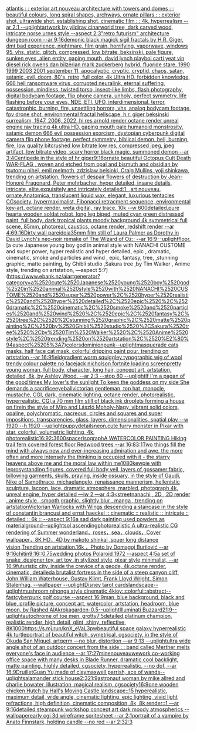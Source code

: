[atlantis : : exterior art nouveau architecture with towers and domes : : beautiful colours, long spiral shapes, archways, ornate pillars : : exterior shot, ultrawide shot, establishing shot, cinematic film : : 4k, hyperrealism --ar 2:1 --uplight](https://www.ebank.nz/aiartgenerator?category=atlantis%2520%3A%2520%3A%2520exterior%2520art%2520nouveau%2520architecture%2520with%2520towers%2520and%2520domes%2520%3A%2520%3A%2520beautiful%2520colours%2C%2520long%2520spiral%2520shapes%2C%2520archways%2C%2520ornate%2520pillars%2520%3A%2520%3A%2520exterior%2520shot%2C%2520ultrawide%2520shot%2C%2520establishing%2520shot%2C%2520cinematic%2520film%2520%3A%2520%3A%25204k%2C%2520hyperrealism%2520--ar%25202%3A1%2520--uplight)[artwork by yildiray cinar](https://www.ebank.nz/aiartgenerator?category=artwork%2520by%2520yildiray%2520cinar)[world tree, dark carved wood, intricate norse urnes style --aspect 2:3](https://www.ebank.nz/aiartgenerator?category=world%2520tree%2C%2520dark%2520carved%2520wood%2C%2520intricate%2520norse%2520urnes%2520style%2520--aspect%25202%3A3)["retro futurism"  architecture dungeon room --ar 9:16](https://www.ebank.nz/aiartgenerator?category=%22retro%2520futurism%22%2520%2520architecture%2520dungeon%2520room%2520--ar%25209%3A16)[demonic black magick sigil fractals by H.R. Giger, dmt bad experience, nightmare, film grain, horrifying, vaporwave, windows 95, vhs, static, glitch, compressed, low bitrate, beksinski, pale figure, sunken eyes, alien entity, gaping mouth, david lynch playboi carti yeat vin diesel rick owens dan bilzerian mark zuckerberg hybrid, fluoride stare, 1990 1999 2003 2001 september 11, apocalyptic, cryptic, cryptid, chaos, satan, satanic, evil, doom, 80's, retro, full color, 4k Ultra HD, forbidden knowledge, 666 hell ransomware virus, corrupted neuralink, eternal suffering, possession, mindless, twisted torso, insect-like limbs, flash photography, digital bodycam footage, flip phone camera, unholy, perfect symmetry, life flashing before your eyes, NDE, ETI, UFO, interdimensional, terror, catastrophic, burning, fire, unsettling horrors, vhs, analog bodycam footage, fpv drone shot, environmental fractal hellscape, h.r. giger beksinski surrealism, 1947, 2006, 2022, hi res arnold render octane render unreal engine ray tracing 4k ultra HD, gaping mouth pale humanoid monstrosity, satanic demon 666 evil possession exorcism, dystopian cyberpunk digital camera flip phone footage, perfect symmetry, biblical demon, hell, burning, fire, low quality bitcrushed low bitrate low res, compressed jpeg, jpeg artifact, low bitrate video, scary horror black magic, summoned demon --ar 3:4](https://www.ebank.nz/aiartgenerator?category=demonic%2520black%2520magick%2520sigil%2520fractals%2520by%2520H.R.%2520Giger%2C%2520dmt%2520bad%2520experience%2C%2520nightmare%2C%2520film%2520grain%2C%2520horrifying%2C%2520vaporwave%2C%2520windows%252095%2C%2520vhs%2C%2520static%2C%2520glitch%2C%2520compressed%2C%2520low%2520bitrate%2C%2520beksinski%2C%2520pale%2520figure%2C%2520sunken%2520eyes%2C%2520alien%2520entity%2C%2520gaping%2520mouth%2C%2520david%2520lynch%2520playboi%2520carti%2520yeat%2520vin%2520diesel%2520rick%2520owens%2520dan%2520bilzerian%2520mark%2520zuckerberg%2520hybrid%2C%2520fluoride%2520stare%2C%25201990%25201999%25202003%25202001%2520september%252011%2C%2520apocalyptic%2C%2520cryptic%2C%2520cryptid%2C%2520chaos%2C%2520satan%2C%2520satanic%2C%2520evil%2C%2520doom%2C%252080%27s%2C%2520retro%2C%2520full%2520color%2C%25204k%2520Ultra%2520HD%2C%2520forbidden%2520knowledge%2C%2520666%2520hell%2520ransomware%2520virus%2C%2520corrupted%2520neuralink%2C%2520eternal%2520suffering%2C%2520possession%2C%2520mindless%2C%2520twisted%2520torso%2C%2520insect-like%2520limbs%2C%2520flash%2520photography%2C%2520digital%2520bodycam%2520footage%2C%2520flip%2520phone%2520camera%2C%2520unholy%2C%2520perfect%2520symmetry%2C%2520life%2520flashing%2520before%2520your%2520eyes%2C%2520NDE%2C%2520ETI%2C%2520UFO%2C%2520interdimensional%2C%2520terror%2C%2520catastrophic%2C%2520burning%2C%2520fire%2C%2520unsettling%2520horrors%2C%2520vhs%2C%2520analog%2520bodycam%2520footage%2C%2520fpv%2520drone%2520shot%2C%2520environmental%2520fractal%2520hellscape%2C%2520h.r.%2520giger%2520beksinski%2520surrealism%2C%25201947%2C%25202006%2C%25202022%2C%2520hi%2520res%2520arnold%2520render%2520octane%2520render%2520unreal%2520engine%2520ray%2520tracing%25204k%2520ultra%2520HD%2C%2520gaping%2520mouth%2520pale%2520humanoid%2520monstrosity%2C%2520satanic%2520demon%2520666%2520evil%2520possession%2520exorcism%2C%2520dystopian%2520cyberpunk%2520digital%2520camera%2520flip%2520phone%2520footage%2C%2520perfect%2520symmetry%2C%2520biblical%2520demon%2C%2520hell%2C%2520burning%2C%2520fire%2C%2520low%2520quality%2520bitcrushed%2520low%2520bitrate%2520low%2520res%2C%2520compressed%2520jpeg%2C%2520jpeg%2520artifact%2C%2520low%2520bitrate%2520video%2C%2520scary%2520horror%2520black%2520magic%2C%2520summoned%2520demon%2520--ar%25203%3A4)[Centipede in the style of hr giger](https://www.ebank.nz/aiartgenerator?category=Centipede%2520in%2520the%2520style%2520of%2520hr%2520giger)[9:16](https://www.ebank.nz/aiartgenerator?category=9%3A16)[ornate beautiful Octopus Cult Death WAR-FLAG , woven and etched from opal and bismuth and obsidian by tsutomu nihei, emil melmoth, zdzislaw belsinki, Craig Mullins, yoji shinkawa, trending on artstation, flowers of despair flowers of destruction by Jean-Honoré Fragonard, Peter mohrbacher, hyper detailed, insane details, intricate, elite,exquisitely and intricately detailed:1  ,art nouveau, ornate,Anatomica, translucent liquid wax, elegant, luxurious tentacles CGsociety, hypermaximalist, Fibonacci retracment sequence, environmental key-art, octane render, weta digital, ray trace, 10k --w 600](https://www.ebank.nz/aiartgenerator?category=ornate%2520beautiful%2520Octopus%2520Cult%2520Death%2520WAR-FLAG%2520%2C%2520woven%2520and%2520etched%2520from%2520opal%2520and%2520bismuth%2520and%2520obsidian%2520by%2520tsutomu%2520nihei%2C%2520emil%2520melmoth%2C%2520zdzislaw%2520belsinki%2C%2520Craig%2520Mullins%2C%2520yoji%2520shinkawa%2C%2520trending%2520on%2520artstation%2C%2520flowers%2520of%2520despair%2520flowers%2520of%2520destruction%2520by%2520Jean-Honor%C3%A9%2520Fragonard%2C%2520Peter%2520mohrbacher%2C%2520hyper%2520detailed%2C%2520insane%2520details%2C%2520intricate%2C%2520elite%2Cexquisitely%2520and%2520intricately%2520detailed%3A1%C2%A0%2520%2Cart%2520nouveau%2C%2520ornate%2CAnatomica%2C%2520translucent%2520liquid%2520wax%2C%2520elegant%2C%2520luxurious%2520tentacles%2520CGsociety%2C%2520hypermaximalist%2C%2520Fibonacci%2520retracment%2520sequence%2C%2520environmental%2520key-art%2C%2520octane%2520render%2C%2520weta%2520digital%2C%2520ray%2520trace%2C%252010k%2520--w%2520600)[detailed,](https://www.ebank.nz/aiartgenerator?category=detailed%2C)[pure heart](https://www.ebank.nz/aiartgenerator?category=pure%2520heart)[a wooden soldat robot, long leg biped, muted cyan green distressed paint, full body, dark tropical plants moody background 4k symmetrical full scene, 85mm, photoreal, caustics, octane render, redshift render --ar 4:6](https://www.ebank.nz/aiartgenerator?category=a%2520wooden%2520soldat%2520robot%2C%2520long%2520leg%2520biped%2C%2520muted%2520cyan%2520green%2520distressed%2520paint%2C%2520full%2520body%2C%2520dark%2520tropical%2520plants%2520moody%2520background%25204k%2520symmetrical%2520full%2520scene%2C%252085mm%2C%2520photoreal%2C%2520caustics%2C%2520octane%2520render%2C%2520redshift%2520render%2520--ar%25204%3A6)[9:16](https://www.ebank.nz/aiartgenerator?category=9%3A16)[Dirty wall pareidoia](https://www.ebank.nz/aiartgenerator?category=Dirty%2520wall%2520pareidoia)[35mm film still of Laura Palmer as Dorothy in David Lynch's neo-noir remake of The Wizard of Oz:: --ar 16:9](https://www.ebank.nz/aiartgenerator?category=35mm%2520film%2520still%2520of%2520Laura%2520Palmer%2520as%2520Dorothy%2520in%2520David%2520Lynch%27s%2520neo-noir%2520remake%2520of%2520The%2520Wizard%2520of%2520Oz%3A%3A%2520--ar%252016%3A9)[--uplight](https://www.ebank.nz/aiartgenerator?category=--uplight)[floor.](https://www.ebank.nz/aiartgenerator?category=floor.)[a cute Japanese young boy god in animal style with NANACHI CUSTOME and super power, hyper realistic and hyper detailed, epic , dramatic, cinematic, smoke and particles and wind , epic, fantasy, tree, ,stunning graphic, matte painting, by Ghibli studio ,Sakura tree ,by Tim Walker , Anime style, trending on artstation, —aspect 5:7](https://www.ebank.nz/aiartgenerator?category=a%2520cute%2520Japanese%2520young%2520boy%2520god%2520in%2520animal%2520style%2520with%2520NANACHI%2520CUSTOME%2520and%2520super%2520power%2C%2520hyper%2520realistic%2520and%2520hyper%2520detailed%2C%2520epic%2520%2C%2520dramatic%2C%2520cinematic%2C%2520smoke%2520and%2520particles%2520and%2520wind%2520%2C%2520epic%2C%2520fantasy%2C%2520tree%2C%2520%2Cstunning%2520graphic%2C%2520matte%2520painting%2C%2520by%2520Ghibli%2520studio%2520%2CSakura%2520tree%2520%2Cby%2520Tim%2520Walker%2520%2C%2520Anime%2520style%2C%2520trending%2520on%2520artstation%2C%2520%E2%80%94aspect%25205%3A7)[colors](https://www.ebank.nz/aiartgenerator?category=colors)[dominionpunk](https://www.ebank.nz/aiartgenerator?category=dominionpunk)[--uplight](https://www.ebank.nz/aiartgenerator?category=--uplight)[masquerade cats masks, half face cat mask, colorful dripping paint pour, trending on artstation --ar 16:9](https://www.ebank.nz/aiartgenerator?category=masquerade%2520cats%2520masks%2C%2520half%2520face%2520cat%2520mask%2C%2520colorful%2520dripping%2520paint%2520pour%2C%2520trending%2520on%2520artstation%2520--ar%252016%3A9)[field](https://www.ebank.nz/aiartgenerator?category=field)[gradient worm squiggley typographic wig of wool trendy colour palette no face](https://www.ebank.nz/aiartgenerator?category=gradient%2520worm%2520squiggley%2520typographic%2520wig%2520of%2520wool%2520trendy%2520colour%2520palette%2520no%2520face)[jack nicholson fortnite loading screen](https://www.ebank.nz/aiartgenerator?category=jack%2520nicholson%2520fortnite%2520loading%2520screen)[pretty young woman, full body, character, long hair, concept art, artstation, detailed, 8k, by Ashley Wood. --ar 2:3 --stop 80 --uplight](https://www.ebank.nz/aiartgenerator?category=pretty%2520young%2520woman%2C%2520full%2520body%2C%2520character%2C%2520long%2520hair%2C%2520concept%2520art%2C%2520artstation%2C%2520detailed%2C%25208k%2C%2520by%2520Ashley%2520Wood.%2520--ar%25202%3A3%2520--stop%252080%2520--uplight)[If I'm a pagan of the good times My lover's the sunlight To keep the goddess on my side She demands a sacrifice](https://www.ebank.nz/aiartgenerator?category=If%2520I%27m%2520a%2520pagan%2520of%2520the%2520good%2520times%2520My%2520lover%27s%2520the%2520sunlight%2520To%2520keep%2520the%2520goddess%2520on%2520my%2520side%2520She%2520demands%2520a%2520sacrifice)[eyeball](https://www.ebank.nz/aiartgenerator?category=eyeball)[victorian gentleman, top hat, monocle, mustache, CGI, dark, cinematic lighting, octane render, photorealistic, hyperrealistic, CGI,](https://www.ebank.nz/aiartgenerator?category=victorian%2520gentleman%2C%2520top%2520hat%2C%2520monocle%2C%2520mustache%2C%2520CGI%2C%2520dark%2C%2520cinematic%2520lighting%2C%2520octane%2520render%2C%2520photorealistic%2C%2520hyperrealistic%2C%2520CGI%2C)[a 70 mm film still of black ink droplets forming a house on fire](https://www.ebank.nz/aiartgenerator?category=a%252070%2520mm%2520film%2520still%2520of%2520black%2520ink%2520droplets%2520forming%2520a%2520house%2520on%2520fire)[in the style of Miro and László Moholy-Nagy, vibrant solid colors, opaline, polychromatic, nacreous, circles and squares and super impositions, transparencies, glass, layers, dimensionalities, spatial play --w 1920 --h 1920 --uplight](https://www.ebank.nz/aiartgenerator?category=in%2520the%2520style%2520of%2520Miro%2520and%2520L%C3%A1szl%C3%B3%2520Moholy-Nagy%2C%2520vibrant%2520solid%2520colors%2C%2520opaline%2C%2520polychromatic%2C%2520nacreous%2C%2520circles%2520and%2520squares%2520and%2520super%2520impositions%2C%2520transparencies%2C%2520glass%2C%2520layers%2C%2520dimensionalities%2C%2520spatial%2520play%2520--w%25201920%2520--h%25201920%2520--uplight)[puppy](https://www.ebank.nz/aiartgenerator?category=puppy)[details](https://www.ebank.nz/aiartgenerator?category=details)[neon,](https://www.ebank.nz/aiartgenerator?category=neon%2C)[cute furry monster in Pixar with star, colorful, volumetric lighting, 4k, photorealistic](https://www.ebank.nz/aiartgenerator?category=cute%2520furry%2520monster%2520in%2520Pixar%2520with%2520star%2C%2520colorful%2C%2520volumetric%2520lighting%2C%25204k%2C%2520photorealistic)[16:9](https://www.ebank.nz/aiartgenerator?category=16%3A9)[2:3](https://www.ebank.nz/aiartgenerator?category=2%3A3)[600](https://www.ebank.nz/aiartgenerator?category=600)[space](https://www.ebank.nz/aiartgenerator?category=space)[risograph](https://www.ebank.nz/aiartgenerator?category=risograph)[A WATERCOLOR PAINTING Hiking trail fern covered forest floor Redwood trees  --ar 16:8](https://www.ebank.nz/aiartgenerator?category=A%2520WATERCOLOR%2520PAINTING%2520Hiking%2520trail%2520fern%2520covered%2520forest%2520floor%2520Redwood%2520trees%2520%2520--ar%252016%3A8)[3:1](https://www.ebank.nz/aiartgenerator?category=3%3A1)[Two things fill the mind with always new and ever-increasing admiration and awe, the more often and more intensely the thinking is occupied with it - the starry heavens above me and the moral law within me](https://www.ebank.nz/aiartgenerator?category=Two%2520things%2520fill%2520the%2520mind%2520with%2520always%2520new%2520and%2520ever-increasing%2520admiration%2520and%2520awe%2C%2520the%2520more%2520often%2520and%2520more%2520intensely%2520the%2520thinking%2520is%2520occupied%2520with%2520it%2520-%2520the%2520starry%2520heavens%2520above%2520me%2520and%2520the%2520moral%2520law%2520within%2520me)[1080](https://www.ebank.nz/aiartgenerator?category=1080)[kewpie with leprosy](https://www.ebank.nz/aiartgenerator?category=kewpie%2520with%2520leprosy)[standing figures, covered full body veil, layers of gossamer fabric, billowing garments, skulls, praying, inside ossuary, in the style of Gaudi, Nike of Samothrace, michaelangelo, renaissance mannerism, hellenistic sculpture, lacoon, lace, dramatic atmosphere, marbled, photograph 4k, unreal engine, hyper detailed —iw 2 —ar 4:3](https://www.ebank.nz/aiartgenerator?category=standing%2520figures%2C%2520covered%2520full%2520body%2520veil%2C%2520layers%2520of%2520gossamer%2520fabric%2C%2520billowing%2520garments%2C%2520skulls%2C%2520praying%2C%2520inside%2520ossuary%2C%2520in%2520the%2520style%2520of%2520Gaudi%2C%2520Nike%2520of%2520Samothrace%2C%2520michaelangelo%2C%2520renaissance%2520mannerism%2C%2520hellenistic%2520sculpture%2C%2520lacoon%2C%2520lace%2C%2520dramatic%2520atmosphere%2C%2520marbled%2C%2520photograph%25204k%2C%2520unreal%2520engine%2C%2520hyper%2520detailed%2520%E2%80%94iw%25202%2520%E2%80%94ar%25204%3A3)[<street](https://www.ebank.nz/aiartgenerator?category=%3Cstreet)[nanachi , 2D  , 2D render , anime style , smooth graphic, slightly blur , manga , trending on artstation](https://www.ebank.nz/aiartgenerator?category=nanachi%2520%2C%25202D%2520%2520%2C%25202D%2520render%2520%2C%2520anime%2520style%2520%2C%2520smooth%2520graphic%2C%2520slightly%2520blur%2520%2C%2520manga%2520%2C%2520trending%2520on%2520artstation)[Victorian Warlocks with Wings descending a staircase in the style of constantin brancusi and ernst haeckel :: cinematic :: realistic :: intricate :: detailed :: 6k :: --aspect 9:16](https://www.ebank.nz/aiartgenerator?category=Victorian%2520Warlocks%2520with%2520Wings%2520descending%2520a%2520staircase%2520in%2520the%2520style%2520of%2520constantin%2520brancusi%2520and%2520ernst%2520haeckel%2520%3A%3A%2520cinematic%2520%3A%3A%2520realistic%2520%3A%3A%2520intricate%2520%3A%3A%2520detailed%2520%3A%3A%25206k%2520%3A%3A%2520--aspect%25209%3A16)[a sad dark painting used powders as material](https://www.ebank.nz/aiartgenerator?category=a%2520sad%2520dark%2520painting%2520used%2520powders%2520as%2520material)[ground](https://www.ebank.nz/aiartgenerator?category=ground)[--uplight](https://www.ebank.nz/aiartgenerator?category=--uplight)[sol ascending](https://www.ebank.nz/aiartgenerator?category=sol%2520ascending)[photorealistic,A ultra-realistic CG rendering of Summer wonderland，roses，sea，clouds，Cover wallpaper，8K HD，4D,by makoto shinkai ,spuer long distance vision,Trending on artstation.16k ，Photo by Domagoj Burilović --ar 9:16](https://www.ebank.nz/aiartgenerator?category=photorealistic%2CA%2520ultra-realistic%2520CG%2520rendering%2520of%2520Summer%2520wonderland%EF%BC%8Croses%EF%BC%8Csea%EF%BC%8Cclouds%EF%BC%8CCover%2520wallpaper%EF%BC%8C8K%2520HD%EF%BC%8C4D%2Cby%2520makoto%2520shinkai%2520%2Cspuer%2520long%2520distance%2520vision%2CTrending%2520on%2520artstation.16k%2520%EF%BC%8CPhoto%2520by%2520Domagoj%2520Burilovi%C4%87%2520--ar%25209%3A16)[chitin](https://www.ebank.nz/aiartgenerator?category=chitin)[9:16](https://www.ebank.nz/aiartgenerator?category=9%3A16)[::0.75](https://www.ebank.nz/aiartgenerator?category=%3A%3A0.75)[wedding photos Polaroid 1972 --aspect 4:5](https://www.ebank.nz/aiartgenerator?category=wedding%2520photos%2520Polaroid%25201972%2520--aspect%25204%3A5)[a set of snake ,designer toy, art toy ,in stylized style, pixar style,minimalist, --ar 16:9](https://www.ebank.nz/aiartgenerator?category=a%2520set%2520of%2520snake%2520%2Cdesigner%2520toy%2C%2520art%2520toy%2520%2Cin%2520stylized%2520style%2C%2520pixar%2520style%2Cminimalist%2C%2520--ar%252016%3A9)[futuristic city, inside the crevice of a geode, 4k,octane render, cinematic, detailed](https://www.ebank.nz/aiartgenerator?category=futuristic%2520city%2C%2520inside%2520the%2520crevice%2520of%2520a%2520geode%2C%25204k%2Coctane%2520render%2C%2520cinematic%2C%2520detailed)[a brutalist fortress in the side of a steep canyon cliff, John William Waterhouse, Gustav Klimt, Frank Lloyd Wright, Simon Stalenhag, --wallpaper --uplight](https://www.ebank.nz/aiartgenerator?category=a%2520brutalist%2520fortress%2520in%2520the%2520side%2520of%2520a%2520steep%2520canyon%2520cliff%2C%2520John%2520William%2520Waterhouse%2C%2520Gustav%2520Klimt%2C%2520Frank%2520Lloyd%2520Wright%2C%2520Simon%2520Stalenhag%2C%2520--wallpaper%2520--uplight)[Disney tarot cards](https://www.ebank.nz/aiartgenerator?category=Disney%2520tarot%2520cards)[landscape](https://www.ebank.nz/aiartgenerator?category=landscape)[--uplight](https://www.ebank.nz/aiartgenerator?category=--uplight)[mushroom nihonga style cinematic  4k](https://www.ebank.nz/aiartgenerator?category=mushroom%2520nihonga%2520style%2520cinematic%2520%25204k)[joy::colorful::abstract](https://www.ebank.nz/aiartgenerator?category=joy%3A%3Acolorful%3A%3Aabstract)[--fast](https://www.ebank.nz/aiartgenerator?category=--fast)[cyberpunk golf course --aspect 16:9](https://www.ebank.nz/aiartgenerator?category=cyberpunk%2520golf%2520course%2520--aspect%252016%3A9)[man, blue background, black and blue, profile picture, concept art, watercolor, artstation, headroom, blue moon, by Rashed AlAkroka](https://www.ebank.nz/aiartgenerator?category=man%2C%2520blue%2520background%2C%2520black%2520and%2520blue%2C%2520profile%2520picture%2C%2520concept%2520art%2C%2520watercolor%2C%2520artstation%2C%2520headroom%2C%2520blue%2520moon%2C%2520by%2520Rashed%2520AlAkroka)[garden](https://www.ebank.nz/aiartgenerator?category=garden)[-0.5](https://www.ebank.nz/aiartgenerator?category=-0.5)[--uplight](https://www.ebank.nz/aiartgenerator?category=--uplight)[Illuminati Buzzard](https://www.ebank.nz/aiartgenerator?category=Illuminati%2520Buzzard)[21:9](https://www.ebank.nz/aiartgenerator?category=21%3A9)[--uplight](https://www.ebank.nz/aiartgenerator?category=--uplight)[autochrome of toe men, grotty](https://www.ebank.nz/aiartgenerator?category=autochrome%2520of%2520toe%2520men%2C%2520grotty)[7:5](https://www.ebank.nz/aiartgenerator?category=7%3A5)[detailed,](https://www.ebank.nz/aiartgenerator?category=detailed%2C)[platinum champion, realistic render, high detail, glint, shiny, reflective, 8K](https://www.ebank.nz/aiartgenerator?category=platinum%2520champion%2C%2520realistic%2520render%2C%2520high%2520detail%2C%2520glint%2C%2520shiny%2C%2520reflective%2C%25208K)[1000](https://www.ebank.nz/aiartgenerator?category=1000)[<https://s.mj.run/knX_eVaL3pw>](https://www.ebank.nz/aiartgenerator?category=%3Chttps%3A//s.mj.run/knX_eVaL3pw%3E)[beautiful space galaxy hyperrealistic 4k turtle](https://www.ebank.nz/aiartgenerator?category=beautiful%2520space%2520galaxy%2520hyperrealistic%25204k%2520turtle)[portrait of beautiful witch, symetrical, cgsociety, in the style of Okuda San Miguel, artgerm —no blur, distortion —ar 9:13 --uplight](https://www.ebank.nz/aiartgenerator?category=portrait%2520of%2520beautiful%2520witch%2C%2520symetrical%2C%2520cgsociety%2C%2520in%2520the%2520style%2520of%2520Okuda%2520San%2520Miguel%2C%2520artgerm%2520%E2%80%94no%2520blur%2C%2520distortion%2520%E2%80%94ar%25209%3A13%2520--uplight)[ultra wide angle shot of an outdoor concert from the side : : band called Merther melts everyone's face in audience --ar 17:27](https://www.ebank.nz/aiartgenerator?category=ultra%2520wide%2520angle%2520shot%2520of%2520an%2520outdoor%2520concert%2520from%2520the%2520side%2520%3A%2520%3A%2520band%2520called%2520Merther%2520melts%2520everyone%27s%2520face%2520in%2520audience%2520--ar%252017%3A27)[mine](https://www.ebank.nz/aiartgenerator?category=mine)[nouveau](https://www.ebank.nz/aiartgenerator?category=nouveau)[wework co-working office space with many desks in Blade Runner, dramatic cool backlight, matte painting, highly detailed, cgsociety, hyperrealistic, --no dof, --ar 16:9](https://www.ebank.nz/aiartgenerator?category=wework%2520co-working%2520office%2520space%2520with%2520many%2520desks%2520in%2520Blade%2520Runner%2C%2520dramatic%2520cool%2520backlight%2C%2520matte%2520painting%2C%2520highly%2520detailed%2C%2520cgsociety%2C%2520hyperrealistic%2C%2520--no%2520dof%2C%2520--ar%252016%3A9)[Druillet](https://www.ebank.nz/aiartgenerator?category=Druillet)[Guan Yu,made of clay](https://www.ebank.nz/aiartgenerator?category=Guan%2520Yu%2Cmade%2520of%2520clay)[maxwell parrish, ace of wands](https://www.ebank.nz/aiartgenerator?category=maxwell%2520parrish%2C%2520ace%2520of%2520wands)[--uplight](https://www.ebank.nz/aiartgenerator?category=--uplight)[salamander stick house](https://www.ebank.nz/aiartgenerator?category=salamander%2520stick%2520house)[2:3](https://www.ebank.nz/aiartgenerator?category=2%3A3)[21:9](https://www.ebank.nz/aiartgenerator?category=21%3A9)[astronaut woman by mike allred and charlie bowater, illustration, magical realism, cgsociety](https://www.ebank.nz/aiartgenerator?category=astronaut%2520woman%2520by%2520mike%2520allred%2520and%2520charlie%2520bowater%2C%2520illustration%2C%2520magical%2520realism%2C%2520cgsociety)[16:9](https://www.ebank.nz/aiartgenerator?category=16%3A9)[one wooden chicken Hutch by Hall's Moving Castle landscape::15 hyperealistic, maximum detail, wide angle, cinematic lighting, epic lighting, vivid light refractions, high definition, cinematic composition, 8k, 8k render::1 —ar 9:16](https://www.ebank.nz/aiartgenerator?category=one%2520wooden%2520chicken%2520Hutch%2520by%2520Hall%27s%2520Moving%2520Castle%2520landscape%3A%3A15%2520hyperealistic%2C%2520maximum%2520detail%2C%2520wide%2520angle%2C%2520cinematic%2520lighting%2C%2520epic%2520lighting%2C%2520vivid%2520light%2520refractions%2C%2520high%2520definition%2C%2520cinematic%2520composition%2C%25208k%2C%25208k%2520render%3A%3A1%2520%E2%80%94ar%25209%3A16)[detailed steampunk workshop concept art dark moody atmospherics --wallpaper](https://www.ebank.nz/aiartgenerator?category=detailed%2520steampunk%2520workshop%2520concept%2520art%2520dark%2520moody%2520atmospherics%2520--wallpaper)[early cgi 3d wireframe spritesheet --ar 2:1](https://www.ebank.nz/aiartgenerator?category=early%2520cgi%25203d%2520wireframe%2520spritesheet%2520--ar%25202%3A1)[portrait of a vampire by Anato Finnstark, holding candle --no red --ar 2:3](https://www.ebank.nz/aiartgenerator?category=portrait%2520of%2520a%2520vampire%2520by%2520Anato%2520Finnstark%2C%2520holding%2520candle%2520--no%2520red%2520--ar%25202%3A3)[2:3](https://www.ebank.nz/aiartgenerator?category=2%3A3)
